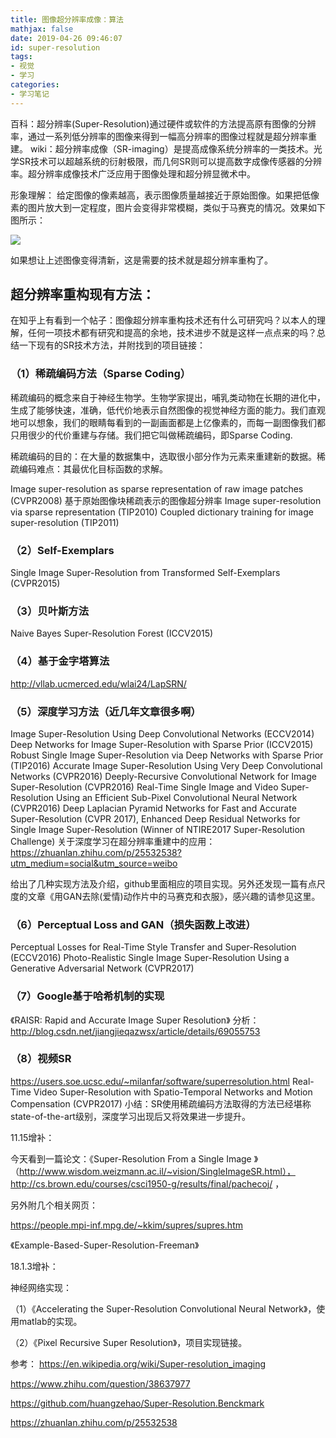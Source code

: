 ```yaml
---
title: 图像超分辨率成像：算法
mathjax: false
date: 2019-04-26 09:46:07
id: super-resolution
tags:
- 视觉
- 学习
categories:
- 学习笔记
---
```


百科：超分辨率(Super-Resolution)通过硬件或软件的方法提高原有图像的分辨率，通过一系列低分辨率的图像来得到一幅高分辨率的图像过程就是超分辨率重建。
wiki：超分辨率成像（SR-imaging）是提高成像系统分辨率的一类技术。光学SR技术可以超越系统的衍射极限，而几何SR则可以提高数字成像传感器的分辨率。超分辨率成像技术广泛应用于图像处理和超分辨显微术中。

<!---more--->

形象理解：
给定图像的像素越高，表示图像质量越接近于原始图像。如果把低像素的图片放大到一定程度，图片会变得非常模糊，类似于马赛克的情况。效果如下图所示：

![](assets/1556243767184.png)

如果想让上述图像变得清新，这是需要的技术就是超分辨率重构了。

## 超分辨率重构现有方法：
在知乎上有看到一个帖子：图像超分辨率重构技术还有什么可研究吗？以本人的理解，任何一项技术都有研究和提高的余地，技术进步不就是这样一点点来的吗？总结一下现有的SR技术方法，并附找到的项目链接：

### （1）稀疏编码方法（Sparse Coding）

 稀疏编码的概念来自于神经生物学。生物学家提出，哺乳类动物在长期的进化中，生成了能够快速，准确，低代价地表示自然图像的视觉神经方面的能力。我们直观地可以想象，我们的眼睛每看到的一副画面都是上亿像素的，而每一副图像我们都只用很少的代价重建与存储。我们把它叫做稀疏编码，即Sparse Coding.

稀疏编码的目的：在大量的数据集中，选取很小部分作为元素来重建新的数据。稀疏编码难点：其最优化目标函数的求解。

Image super-resolution as sparse representation of raw image patches (CVPR2008)
基于原始图像块稀疏表示的图像超分辨率
Image super-resolution via sparse representation (TIP2010)
Coupled dictionary training for image super-resolution (TIP2011)

### （2）Self-Exemplars

Single Image Super-Resolution from Transformed Self-Exemplars (CVPR2015)
### （3）贝叶斯方法
Naive Bayes Super-Resolution Forest (ICCV2015)

### （4）基于金字塔算法

http://vllab.ucmerced.edu/wlai24/LapSRN/

### （5）深度学习方法（近几年文章很多啊）

Image Super-Resolution Using Deep Convolutional Networks (ECCV2014)
Deep Networks for Image Super-Resolution with Sparse Prior (ICCV2015)
Robust Single Image Super-Resolution via Deep Networks with Sparse Prior (TIP2016)
Accurate Image Super-Resolution Using Very Deep Convolutional Networks (CVPR2016)
Deeply-Recursive Convolutional Network for Image Super-Resolution (CVPR2016)
Real-Time Single Image and Video Super-Resolution Using an Efficient Sub-Pixel Convolutional Neural Network (CVPR2016)
Deep Laplacian Pyramid Networks for Fast and Accurate Super-Resolution (CVPR 2017),
Enhanced Deep Residual Networks for Single Image Super-Resolution (Winner of NTIRE2017 Super-Resolution Challenge)
关于深度学习在超分辨率重建中的应用：https://zhuanlan.zhihu.com/p/25532538?utm_medium=social&utm_source=weibo

给出了几种实现方法及介绍，github里面相应的项目实现。另外还发现一篇有点尺度的文章《用GAN去除(爱情)动作片中的马赛克和衣服》，感兴趣的请参见这里。

### （6）Perceptual Loss and GAN（损失函数上改进）

Perceptual Losses for Real-Time Style Transfer and Super-Resolution (ECCV2016)
Photo-Realistic Single Image Super-Resolution Using a Generative Adversarial Network (CVPR2017)

### （7）Google基于哈希机制的实现

《RAISR: Rapid and Accurate Image Super Resolution》
分析：http://blog.csdn.net/jiangjieqazwsx/article/details/69055753

### （8）视频SR


https://users.soe.ucsc.edu/~milanfar/software/superresolution.html
Real-Time Video Super-Resolution with Spatio-Temporal Networks and Motion Compensation (CVPR2017)
小结：SR使用稀疏编码方法取得的方法已经堪称state-of-the-art级别，深度学习出现后又将效果进一步提升。

11.15增补：

今天看到一篇论文：《Super-Resolution From a Single Image 》（http://www.wisdom.weizmann.ac.il/~vision/SingleImageSR.html），http://cs.brown.edu/courses/csci1950-g/results/final/pachecoj/ ，

另外附几个相关网页：

https://people.mpi-inf.mpg.de/~kkim/supres/supres.htm

《Example-Based-Super-Resolution-Freeman》

18.1.3增补：

神经网络实现：

（1）《Accelerating the Super-Resolution Convolutional Neural Network》，使用matlab的实现。

（2）《Pixel Recursive Super Resolution》，项目实现链接。

参考：
https://en.wikipedia.org/wiki/Super-resolution_imaging

https://www.zhihu.com/question/38637977

https://github.com/huangzehao/Super-Resolution.Benckmark

https://zhuanlan.zhihu.com/p/25532538